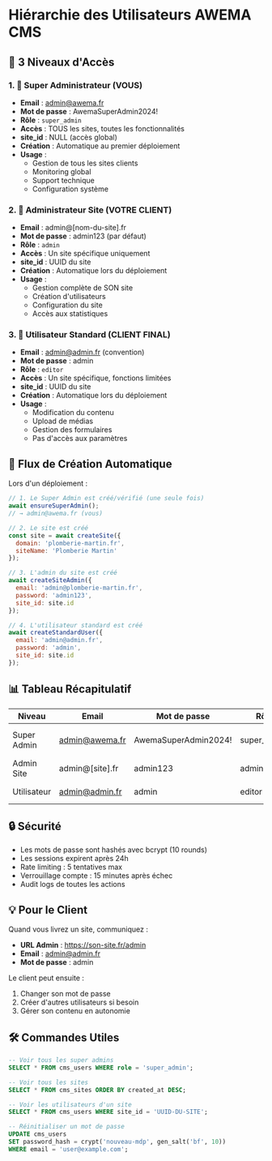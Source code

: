 # Hiérarchie des Utilisateurs AWEMA CMS

## 🔐 3 Niveaux d'Accès

### 1. 👑 Super Administrateur (VOUS)
- **Email** : admin@awema.fr
- **Mot de passe** : AwemaSuperAdmin2024!
- **Rôle** : `super_admin`
- **Accès** : TOUS les sites, toutes les fonctionnalités
- **site_id** : NULL (accès global)
- **Création** : Automatique au premier déploiement
- **Usage** : 
  - Gestion de tous les sites clients
  - Monitoring global
  - Support technique
  - Configuration système

### 2. 🏢 Administrateur Site (VOTRE CLIENT)
- **Email** : admin@[nom-du-site].fr
- **Mot de passe** : admin123 (par défaut)
- **Rôle** : `admin`
- **Accès** : Un site spécifique uniquement
- **site_id** : UUID du site
- **Création** : Automatique lors du déploiement
- **Usage** :
  - Gestion complète de SON site
  - Création d'utilisateurs
  - Configuration du site
  - Accès aux statistiques

### 3. 👤 Utilisateur Standard (CLIENT FINAL)
- **Email** : admin@admin.fr (convention)
- **Mot de passe** : admin
- **Rôle** : `editor`
- **Accès** : Un site spécifique, fonctions limitées
- **site_id** : UUID du site
- **Création** : Automatique lors du déploiement
- **Usage** :
  - Modification du contenu
  - Upload de médias
  - Gestion des formulaires
  - Pas d'accès aux paramètres

## 🚀 Flux de Création Automatique

Lors d'un déploiement :

```javascript
// 1. Le Super Admin est créé/vérifié (une seule fois)
await ensureSuperAdmin();
// → admin@awema.fr (vous)

// 2. Le site est créé
const site = await createSite({
  domain: 'plomberie-martin.fr',
  siteName: 'Plomberie Martin'
});

// 3. L'admin du site est créé
await createSiteAdmin({
  email: 'admin@plomberie-martin.fr',
  password: 'admin123',
  site_id: site.id
});

// 4. L'utilisateur standard est créé
await createStandardUser({
  email: 'admin@admin.fr',
  password: 'admin',
  site_id: site.id
});
```

## 📊 Tableau Récapitulatif

| Niveau | Email | Mot de passe | Rôle | Accès | Création |
|--------|-------|--------------|------|-------|----------|
| Super Admin | admin@awema.fr | AwemaSuperAdmin2024! | super_admin | Tous les sites | Une fois |
| Admin Site | admin@[site].fr | admin123 | admin | Un site | Par déploiement |
| Utilisateur | admin@admin.fr | admin | editor | Un site | Par déploiement |

## 🔒 Sécurité

- Les mots de passe sont hashés avec bcrypt (10 rounds)
- Les sessions expirent après 24h
- Rate limiting : 5 tentatives max
- Verrouillage compte : 15 minutes après échec
- Audit logs de toutes les actions

## 💡 Pour le Client

Quand vous livrez un site, communiquez :
- **URL Admin** : https://son-site.fr/admin
- **Email** : admin@admin.fr
- **Mot de passe** : admin

Le client peut ensuite :
1. Changer son mot de passe
2. Créer d'autres utilisateurs si besoin
3. Gérer son contenu en autonomie

## 🛠️ Commandes Utiles

```sql
-- Voir tous les super admins
SELECT * FROM cms_users WHERE role = 'super_admin';

-- Voir tous les sites
SELECT * FROM cms_sites ORDER BY created_at DESC;

-- Voir les utilisateurs d'un site
SELECT * FROM cms_users WHERE site_id = 'UUID-DU-SITE';

-- Réinitialiser un mot de passe
UPDATE cms_users 
SET password_hash = crypt('nouveau-mdp', gen_salt('bf', 10))
WHERE email = 'user@example.com';
```